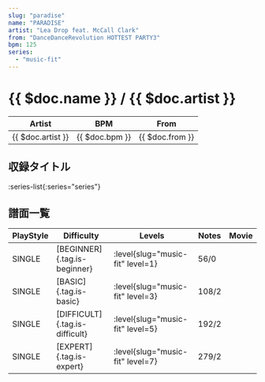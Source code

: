 ```yaml
---
slug: "paradise"
name: "PARADISE"
artist: "Lea Drop feat. McCall Clark"
from: "DanceDanceRevolution HOTTEST PARTY3"
bpm: 125
series:
  - "music-fit"
---
```


# {{ $doc.name }} / {{ $doc.artist }}

|Artist|BPM|From|
|------|---|----|
|{{ $doc.artist }}|{{ $doc.bpm }}|{{ $doc.from }}|

## 収録タイトル

:series-list{:series="series"}

## 譜面一覧

|PlayStyle|Difficulty|Levels|Notes|Movie|
|---------|----------|------|-----|-----|
|SINGLE|[BEGINNER]{.tag.is-beginner}|<div class="field is-grouped is-grouped-multiline"> :level{slug="music-fit" level=1}</div>|56/0||
|SINGLE|[BASIC]{.tag.is-basic}|<div class="field is-grouped is-grouped-multiline"> :level{slug="music-fit" level=3}</div>|108/2||
|SINGLE|[DIFFICULT]{.tag.is-difficult}|<div class="field is-grouped is-grouped-multiline"> :level{slug="music-fit" level=5}</div>|192/2||
|SINGLE|[EXPERT]{.tag.is-expert}|<div class="field is-grouped is-grouped-multiline"> :level{slug="music-fit" level=7}</div>|279/2||

